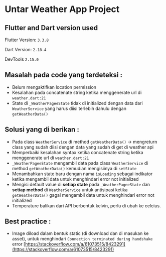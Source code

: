 # Untar Weather App Project


## Flutter and Dart version used
Flutter Version: `3.3.8`

Dart Version: `2.18.4`

DevTools `2.15.0`

## Masalah pada code yang terdeteksi :
* Belum mengaktifkan location permission
* Kesalahan pada concatenate string ketika menggenerate url di `weather.dart:21`
* State di `_WeatherPageeState` tidak di initialized dengan data dari `WeatherService` yang harus diisi terlebih dahulu dengan `getWeatherData()`

## Solusi yang di berikan :
* Pada class `WeatherService` di method `getWeatherData()` -> mengreturn class yang sudah diisi dengan data yang sudah di get di weather api
* Memperbaiki kesalahan syntax ketika concatenate string ketika menggenerate url di `weather.dart:21`
* `_WeatherPageeState` mengambil data pada class `WeatherService` di method `getWeatherData()` kemudian mengisiinya di `setState`
* Menambahkan state baru dengan nama `isLoading` sebagai indikator ketika mengambil data untuk menghindari error not initialized
* Mengisi default value di **setiap state** pada `_WeatherPageeState` dan **setiap method** di `WeatherService` untuk antisipasi ketika `getWeatherData()` gagal mengambil data untuk menghindari error not initialized
* Temperature balikan dari API berbentuk kelvin, perlu di ubah ke celcius. 

## Best practice :
* Image diload dalam bentuk static (di download dan di masukan ke asset), untuk menghindari `Connection terminated during handshake` error [https://stackoverflow.com/a/61073515/8423291](https://stackoverflow.com/a/61073515/8423291)  
